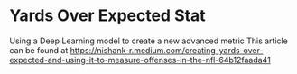 # Yards Over Expected Stat
Using a Deep Learning model to create a new advanced metric
This article can be found at https://nishank-r.medium.com/creating-yards-over-expected-and-using-it-to-measure-offenses-in-the-nfl-64b12faada41
